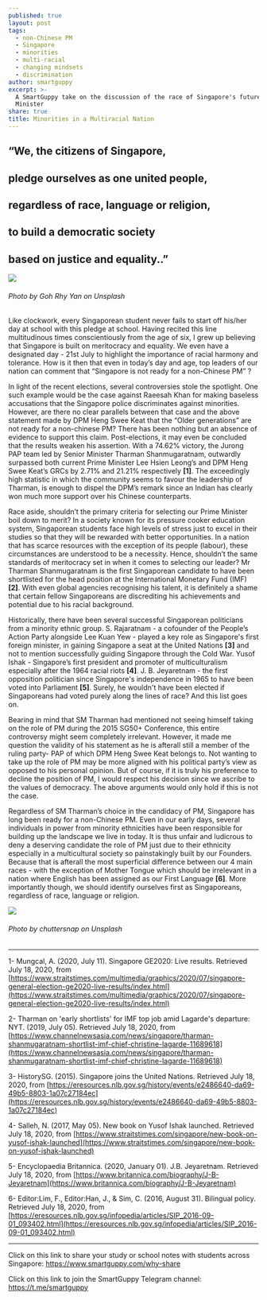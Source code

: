 ```yaml
---
published: true
layout: post
tags:
  - non-Chinese PM
  - Singapore
  - minorities
  - multi-racial
  - changing mindsets
  - discrimination
author: smartguppy
excerpt: >-
  A SmartGuppy take on the discussion of the race of Singapore's future Prime
  Minister
share: true
title: Minorities in a Multiracial Nation
---
```

## “We, the citizens of Singapore,

## pledge ourselves as one united people,

## regardless of race, language or religion,

## to build a democratic society

## based on justice and equality..”

![]({{site.baseurl}}/images/goh-rhy-yan-7erinyJlw0Y-unsplash.jpg)

###### Photo by Goh Rhy Yan on Unsplash



Like clockwork, every Singaporean student never fails to start off his/her day at school with this pledge at school. Having recited this line multitudinous times conscientiously from the age of six, I grew up believing that Singapore is built on meritocracy and equality. We even have a designated day - 21st July to highlight the importance of racial harmony and tolerance. How is it then that even in today’s day and age, top leaders of our nation can comment that “Singapore is not ready for a non-Chinese PM” ? 

In light of the recent elections, several controversies stole the spotlight. One such example would be the case against Raeesah Khan for making baseless accusations that the Singapore police discriminates against minorities. However, are there no clear parallels between that case and the above statement made by DPM Heng Swee Keat that the “Older generations” are not ready for a non-chinese PM? There has been nothing but an absence of evidence to support this claim. Post-elections, it may even be concluded that the results weaken his assertion. With a 74.62% victory, the Jurong PAP team led by Senior Minister Tharman Shanmugaratnam, outwardly surpassed both current Prime Minister Lee Hsien Leong’s and DPM Heng Swee Keat’s GRCs by 2.71% and 21.21% respectively **[1]**. The exceedingly high statistic in which the community seems to favour the leadership of Tharman, is enough to dispel the DPM’s remark since an Indian has clearly won much more support over his Chinese counterparts. 

Race aside, shouldn’t the primary criteria for selecting our Prime Minister boil down to merit? In a society known for its pressure cooker education system, Singaporean students face high levels of stress just to excel in their studies so that they will be rewarded with better opportunities. In  a nation that has scarce resources with the exception of its people (labour), these circumstances are understood to be a necessity. Hence, shouldn’t the same standards of meritocracy set in when it comes to selecting our leader? Mr Tharman Shanmugaratnam is the first Singaporean candidate to have been shortlisted for the head position at the International Monetary Fund (IMF) **[2]**. With even global agencies recognising his talent, it is definitely a shame that certain fellow Singaporeans are discrediting his achievements and potential due to his racial background. 

Historically, there have been several successful Singaporean politicians from a minority ethnic group. S. Rajaratnam - a cofounder of the People’s Action Party alongside Lee Kuan Yew - played a key role as Singapore's first foreign minister, in gaining Singapore a seat at the United Nations **[3]** and not to mention successfully guiding Singapore through the Cold War. Yusof Ishak - Singapore’s first president and promoter of multiculturalism especially after the 1964 racial riots **[4]**. J. B. Jeyaretnam - the first opposition politician since Singapore's independence in 1965 to have been voted into Parliament **[5]**. Surely, he wouldn't have been elected if Singaporeans  had  voted purely along the lines of race? And this list goes on. 

Bearing in mind that SM Tharman had mentioned not seeing himself taking on the role of PM during the 2015 SG50+ Conference, this entire controversy might seem completely irrelevant. However, it made me question the validity of his statement as he is afterall still a member of the ruling party- PAP of which DPM Heng Swee Keat belongs to. Not wanting to take up the role of PM may be more aligned with his political party’s view as opposed to his personal opinion. But of course, if it is truly his preference to decline the position of PM, I would respect his decision since we ascribe to the values of democracy. The above arguments would only hold if this is not the case. 

Regardless of SM Tharman’s choice in the candidacy of PM, Singapore has long been ready for a non-Chinese PM. Even in our early days, several individuals in power from minority ethnicities have been responsible for building up the landscape we live in today. It is thus unfair and ludicrous to deny a deserving candidate the role of PM just due to their ethnicity especially in a multicultural society so painstakingly built by our Founders. Because that is afterall the most superficial difference between our 4 main races - with the exception of Mother Tongue which should be irrelevant in a nation where English has been assigned as our First Language **[6]**. More importantly though, we should identify ourselves first as Singaporeans, regardless of race, language or religion.

![]({{site.baseurl}}/images/chuttersnap-dwjjNs1Hl1k-unsplash.jpg)

###### Photo by chuttersnap on Unsplash

----------------------

1- Mungcal, A. (2020, July 11). Singapore GE2020: Live results. Retrieved July 18, 2020, from [https://www.straitstimes.com/multimedia/graphics/2020/07/singapore-general-election-ge2020-live-results/index.html](https://www.straitstimes.com/multimedia/graphics/2020/07/singapore-general-election-ge2020-live-results/index.html)

2- Tharman on 'early shortlists' for IMF top job amid Lagarde's departure: NYT. (2019, July 05). Retrieved July 18, 2020, from [https://www.channelnewsasia.com/news/singapore/tharman-shanmugaratnam-shortlist-imf-chief-christine-lagarde-11689618](https://www.channelnewsasia.com/news/singapore/tharman-shanmugaratnam-shortlist-imf-chief-christine-lagarde-11689618)

3- HistorySG. (2015). Singapore joins the United Nations. Retrieved July 18, 2020, from [https://eresources.nlb.gov.sg/history/events/e2486640-da69-49b5-8803-1a07c27184ec](https://eresources.nlb.gov.sg/history/events/e2486640-da69-49b5-8803-1a07c27184ec)

4- Salleh, N. (2017, May 05). New book on Yusof Ishak launched. Retrieved July 18, 2020, from [https://www.straitstimes.com/singapore/new-book-on-yusof-ishak-launched](https://www.straitstimes.com/singapore/new-book-on-yusof-ishak-launched)

5- Encyclopaedia Britannica. (2020, January 01). J.B. Jeyaretnam. Retrieved July 18, 2020, from [https://www.britannica.com/biography/J-B-Jeyaretnam](https://www.britannica.com/biography/J-B-Jeyaretnam)

6- Editor:Lim, F., Editor:Han, J., & Sim, C. (2016, August 31). Bilingual policy. Retrieved July 18, 2020, from [https://eresources.nlb.gov.sg/infopedia/articles/SIP_2016-09-01_093402.html](https://eresources.nlb.gov.sg/infopedia/articles/SIP_2016-09-01_093402.html)

----------------------------------

Click on this link to share your study or school notes with students across Singapore: https://www.smartguppy.com/why-share

Click on this link to join the SmartGuppy Telegram channel: https://t.me/smartguppy
